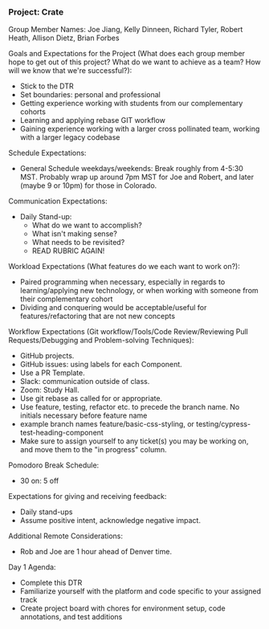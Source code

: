 
### Project: Crate

Group Member Names: Joe Jiang, Kelly Dinneen, Richard Tyler, Robert Heath, Allison Dietz, Brian Forbes

Goals and Expectations for the Project (What does each group member hope to get out of this project? What do we want to achieve as a team? How will we know that we're successful?):
  * Stick to the DTR
  * Set boundaries: personal and professional
  * Getting experience working with students from our complementary cohorts
  * Learning and applying rebase GIT workflow
  * Gaining experience working with a larger cross pollinated team, working with a larger legacy codebase


Schedule Expectations:
  * General Schedule weekdays/weekends: Break roughly from 4-5:30 MST. Probably wrap up around 7pm MST for Joe and Robert, and later (maybe 9 or 10pm) for those in Colorado.

Communication Expectations:
  * Daily Stand-up:
    - What do we want to accomplish?
    - What isn't making sense?
    - What needs to be revisited?
    - READ RUBRIC AGAIN!


Workload Expectations (What features do we each want to work on?):
  * Paired programming when necessary, especially in regards to learning/applying new technology, or when working with someone from their complementary cohort
  * Dividing and conquering would be acceptable/useful for features/refactoring that are not new concepts


Workflow Expectations (Git workflow/Tools/Code Review/Reviewing Pull Requests/Debugging and Problem-solving Techniques):
  * GitHub projects.
  * GitHub issues: using labels for each Component.
  * Use a PR Template.
  * Slack: communication outside of class.
  * Zoom: Study Hall.
  * Use git rebase as called for or appropriate.
  * Use feature, testing, refactor etc. to precede the branch name. No initials necessary before feature name
  * example branch names feature/basic-css-styling, or testing/cypress-test-heading-component
  * Make sure to assign yourself to any ticket(s) you may be working on, and move them to the "in progress" column.


Pomodoro Break Schedule:
  * 30 on: 5 off

Expectations for giving and receiving feedback:
  * Daily stand-ups
  * Assume positive intent, acknowledge negative impact.

Additional Remote Considerations:
  * Rob and Joe are 1 hour ahead of Denver time.


Day 1 Agenda:
  * Complete this DTR
  * Familiarize yourself with the platform and code specific to your assigned track
  * Create project board with chores for environment setup, code annotations, and test additions
